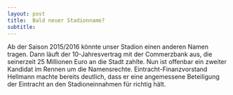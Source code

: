 ```yaml
---
layout: post
title:  Bald neuer Stadionname?
subtitle:  
---
```


Ab der Saison 2015/2016 könnte unser Stadion einen anderen Namen tragen. Dann läuft der 10-Jahresvertrag mit der Commerzbank aus, die seinerzeit 25 Millionen Euro an die Stadt zahlte. Nun ist offenbar ein zweiter Kandidat im Rennen um die Namensrechte. Eintracht-Finanzvorstand Hellmann machte bereits deutlich, dass er eine angemessene Beteiligung der Eintracht an den Stadioneinnahmen für richtig hält.


